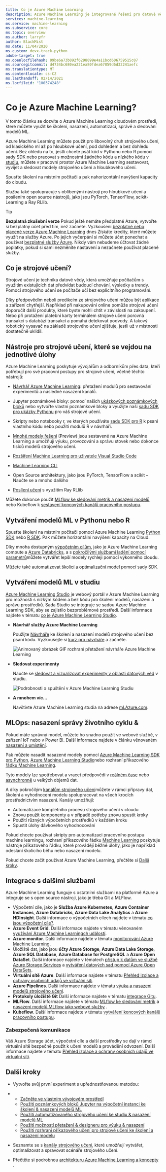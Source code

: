 ```yaml
---
title: Co je Azure Machine Learning
description: Azure Machine Learning je integrované řešení pro datové vědy, které slouží pro odborníky přes data a MLops k modelování a nasazování aplikací ML v cloudovém měřítku.
services: machine-learning
ms.service: machine-learning
ms.subservice: core
ms.topic: overview
ms.author: larryfr
author: BlackMist
ms.date: 11/04/2020
ms.custom: devx-track-python
adobe-target: true
ms.openlocfilehash: 09be6a73b092f6298099e4a11bcd606759515c07
ms.sourcegitcommit: d4734bc680ea221ea80fdea67859d6d32241aefc
ms.translationtype: MT
ms.contentlocale: cs-CZ
ms.lasthandoff: 02/14/2021
ms.locfileid: "100374248"
---
```

# <a name="what-is-azure-machine-learning"></a>Co je Azure Machine Learning?

V tomto článku se dozvíte o Azure Machine Learning cloudovém prostředí, které můžete využít ke školení, nasazení, automatizaci, správě a sledování modelů ML. 

Azure Machine Learning můžete použít pro libovolný druh strojového učení, od klasického ml až po hloubkové učení, pod dohledem a bez dohledu učení. Bez ohledu na to, jestli chcete psát kód v Pythonu nebo R pomocí sady SDK nebo pracovat s možnostmi žádného kódu a nízkého kódu v [studiu](#build-ml-models-in-the-studio), můžete v pracovní prostor Azure Machine Learning sestavovat, vyvíjet a sledovat modely strojového učení a hloubkového učení. 

Spusťte školení na místním počítači a pak nahorizontální navýšení kapacity do cloudu. 

Služba také spolupracuje s oblíbenými nástroji pro hloubkové učení a posílením open source nástrojů, jako jsou PyTorch, TensorFlow, scikit-Learning a Ray RLlib. 

> [!Tip]
> **Bezplatná zkušební verze**  Pokud ještě nemáte předplatné Azure, vytvořte si bezplatný účet před tím, než začnete. Vyzkoušení [bezplatné nebo placené verze Azure Machine Learning](https://aka.ms/AMLFree) dnes Získáte kredity, které můžete využít na služby Azure. Po jejich vyčerpání si můžete účet ponechat a používat [bezplatné služby Azure](https://azure.microsoft.com/free/). Nikdy vám nebudeme účtovat žádné poplatky, pokud si sami nezměníte nastavení a nezačnete používat placené služby.


## <a name="what-is-machine-learning"></a>Co je strojové učení?

Strojové učení je technika datové vědy, která umožňuje počítačům s využitím existujících dat předvídat budoucí chování, výsledky a trendy. Pomocí strojového učení se počítače učí bez explicitního programování.

Díky předpovědím neboli predikcím ze strojového učení můžou být aplikace a zařízení chytřejší. Například při nakupování online pomůže strojové učení doporučit další produkty, které byste mohli chtít v závislosti na zakoupení. Nebo při protažení platební karty terminálem strojové učení porovná transakci s databází transakcí a pomáhá detekovat podvody. A takový robotický vysavač na základě strojového učení zjišťuje, jestli už v místnosti dostatečně uklidil.

## <a name="machine-learning-tools-to-fit-each-task"></a>Nástroje pro strojové učení, které se vejdou na jednotlivé úlohy 

Azure Machine Learning poskytuje vývojářům a odborníkům přes data, kteří potřebují pro své pracovní postupy pro strojové učení, včetně těchto nástrojů:
+ [Návrhář Azure Machine Learning](tutorial-designer-automobile-price-train-score.md): přetažení modulů pro sestavování experimentů a následné nasazení kanálů.

+ Jupyter poznámkové bloky: pomocí našich [ukázkových poznámkových bloků](https://github.com/Azure/MachineLearningNotebooks) nebo vytvořte vlastní poznámkové bloky a využijte naši <a href="/python/api/overview/azure/ml/intro?view=azure-ml-py" target="_blank">sadu SDK pro ukázky Pythonu</a> pro váš strojové učení. 

+ Skripty nebo notebooky r, ve kterých používáte <a href="https://azure.github.io/azureml-sdk-for-r/reference/index.html" target="_blank">sadu SDK pro R</a> k psaní vlastního kódu nebo použití modulů R v návrháři.

+ [Mnohé modely řešení](https://aka.ms/many-models) (Preview) jsou sestavené na Azure Machine Learning a umožňují výuku, provozování a správu stovek nebo dokonce tisíců modelů strojového učení.

+ [Rozšíření Machine Learning pro uživatele Visual Studio Code](tutorial-setup-vscode-extension.md)

+ [Machine Learning CLI](reference-azure-machine-learning-cli.md)

+ Open Source architektury, jako jsou PyTorch, TensorFlow a scikit – Naučte se a mnoho dalšího

+ [Posílení učení](how-to-use-reinforcement-learning.md) s využitím Ray RLlib

Můžete dokonce použít [MLflow ke sledování metrik a nasazení modelů](how-to-use-mlflow.md) nebo Kubeflow k [sestavení koncových kanálů pracovního postupu](https://www.kubeflow.org/docs/azure/).

## <a name="build-ml-models-in-python-or-r"></a>Vytváření modelů ML v Pythonu nebo R

Spusťte školení na místním počítači pomocí Azure Machine Learning <a href="/python/api/overview/azure/ml/intro?view=azure-ml-py" target="_blank">Python SDK</a> nebo <a href="https://azure.github.io/azureml-sdk-for-r/reference/index.html" target="_blank">R SDK</a>. Pak můžete horizontální navýšení kapacity na Cloud. 

Díky mnoha dostupným [výpočetním cílům](how-to-create-attach-compute-studio.md), jako je Azure Machine Learning compute a [Azure Databricks](/azure/databricks/scenarios/what-is-azure-databricks), a s [pokročilými službami ladění pomocí parametrů](how-to-tune-hyperparameters.md)můžete vytvářet lepší modely rychleji pomocí výkonného cloudu.

Můžete také [automatizovat školicí a optimalizační model](tutorial-auto-train-models.md) pomocí sady SDK.

## <a name="build-ml-models-in-the-studio"></a>Vytváření modelů ML v studiu

[Azure Machine Learning Studio](https://studio.azureml.net) je webový portál v Azure Machine Learning pro možnosti s nízkým kódem a bez kódu pro školení modelů, nasazení a správu prostředků. Sada Studio se integruje se sadou Azure Machine Learning SDK, aby se zajistilo bezproblémové prostředí. Další informace najdete v tématu [co je Azure Machine Learning Studio](overview-what-is-machine-learning-studio.md).

+ **Návrhář služby Azure Machine Learning**

  Použijte [Návrháře](concept-designer.md) ke školení a nasazení modelů strojového učení bez psaní kódu. Vyzkoušejte si [kurz pro návrháře](tutorial-designer-automobile-price-train-score.md) a začněte. 

  ![Animovaný obrázek GIF rozhraní přetažení návrháře Azure Machine Learning](media/concept-designer/designer-drag-and-drop.gif)

+ **Sledovat experimenty**

  Naučte se [sledovat a vizualizovat experimenty v oblasti datových věd](tutorial-first-experiment-automated-ml.md) v studiu. 

    ![Podrobnosti o spuštění v Azure Machine Learning Studiu](media/how-to-track-experiments/experimentation-tab.gif)


+ **A mnohem víc...**

  Navštivte Azure Machine Learning studia na adrese [ml.Azure.com](https://studio.azureml.net). 


## <a name="mlops-deploy--lifecycle-management"></a>MLOps: nasazení správy životního cyklu &
Pokud máte správný model, můžete ho snadno použít ve webové službě, v zařízení IoT nebo v Power BI. Další informace najdete v článku věnovaném [nasazení a umístění](how-to-deploy-and-where.md).

Pak můžete nasadit nasazené modely pomocí [Azure Machine Learning SDK pro Python](/python/api/overview/azure/ml/?preserve-view=true&view=azure-ml-py), [Azure Machine Learning Studio](https://ml.azure.com)nebo rozhraní příkazového [řádku Machine Learning](reference-azure-machine-learning-cli.md).

Tyto modely lze spotřebovat a vracet předpovědi v [reálném čase](how-to-consume-web-service.md) nebo [asynchronně](./tutorial-pipeline-batch-scoring-classification.md) u velkých objemů dat.

A díky pokročilým [kanálům strojového učení](concept-ml-pipelines.md)můžete v rámci přípravy dat, školení a vyhodnocení modelu spolupracovat na všech krocích prostřednictvím nasazení. Kanály umožňují:

* Automatizace kompletního procesu strojového učení v cloudu
* Znovu použít komponenty a v případě potřeby znovu spustit kroky
* Použití různých výpočetních prostředků v každém kroku
* Spustit úlohy dávkového vyhodnocování

Pokud chcete používat skripty pro automatizaci pracovního postupu machine learningu, rozhraní příkazového řádku [Machine Learning](reference-azure-machine-learning-cli.md) poskytuje nástroje příkazového řádku, které provádějí běžné úlohy, jako je například odeslání školicího běhu nebo nasazení modelu.

Pokud chcete začít používat Azure Machine Learning, přečtěte si [Další kroky](#next-steps).

## <a name="integration-with-other-services"></a>Integrace s dalšími službami

Azure Machine Learning funguje s ostatními službami na platformě Azure a integruje se s open source nástroji, jako je třeba Git a MLFlow.

+ Výpočetní cíle, jako je __Služba Azure Kubernetes__, __Azure Container Instances__, __Azure Databricks__, __Azure Data Lake Analytics__ a __Azure HDInsight__. Další informace o výpočetních cílech najdete v tématu [co jsou výpočetní cíle?](concept-compute-target.md).
+ __Azure Event Grid__. Další informace najdete v tématu věnovaném [využívání Azure Machine Learningch událostí](./how-to-use-event-grid.md).
+ __Azure monitor__. Další informace najdete v tématu [monitorování Azure Machine Learning](monitor-azure-machine-learning.md).
+ Úložiště dat, jako jsou __účty Azure Storage__, __Azure Data Lake Storage__, __Azure SQL Database__, __Azure Database for PostgreSQL__ a __Azure Open DataSet__. Další informace najdete v tématech [přístup k datům ve službě Azure Storage Services](how-to-access-data.md) a [vytváření datových sad pomocí Azure Open DataSets](how-to-create-register-datasets.md).
+ __Virtuální sítě Azure__. Další informace najdete v tématu [Přehled izolace a ochrany osobních údajů ve virtuální síti](how-to-network-security-overview.md).
+ __Azure Pipelines__. Další informace najdete v tématu [výuka a nasazení modelů strojového učení](/azure/devops/pipelines/targets/azure-machine-learning).
+ __Protokoly úložiště Git__ Další informace najdete v tématu [integrace Gitu](concept-train-model-git-integration.md).
+ __MLFlow__. Další informace najdete v tématu [MLflow ke sledování metrik](how-to-use-mlflow.md) a [nasazení modelů MLflow jako webové služby](how-to-deploy-mlflow-models.md) . 
+ __Kubeflow__. Další informace najdete v tématu [vytváření koncových kanálů pracovního postupu](https://www.kubeflow.org/docs/azure/).

### <a name="secure-communications"></a>Zabezpečená komunikace

Váš Azure Storage účet, výpočetní cíle a další prostředky se dají v rámci virtuální sítě bezpečně použít k učení modelů a provádění odvození. Další informace najdete v tématu [Přehled izolace a ochrany osobních údajů ve virtuální síti](how-to-network-security-overview.md).

## <a name="next-steps"></a>Další kroky

- Vytvořte svůj první experiment s upřednostňovanou metodou:
- + [Začněte ve vlastním vývojovém prostředí](tutorial-1st-experiment-sdk-setup-local.md)
  + [Použití poznámkových bloků Jupyter na výpočetní instanci ke školení & nasazení modelů ML](tutorial-1st-experiment-sdk-setup.md)
  + [Použití automatizovaného strojového učení ke studiu & nasazení modelů ML](tutorial-first-experiment-automated-ml.md) 
  + [Použití možností přetažení & designeru pro výuku & nasazení](tutorial-designer-automobile-price-train-score.md) 
  + [Použití rozhraní příkazového učení pro strojové učení ke školení a nasazení modelu](tutorial-train-deploy-model-cli.md)

- Seznamte se s [kanály strojového učení](concept-ml-pipelines.md), které umožňují vytvářet, optimalizovat a spravovat scénáře strojového učení.

- Přečtěte si podrobnou [architekturu Azure Machine Learning a koncepty](concept-azure-machine-learning-architecture.md) .
